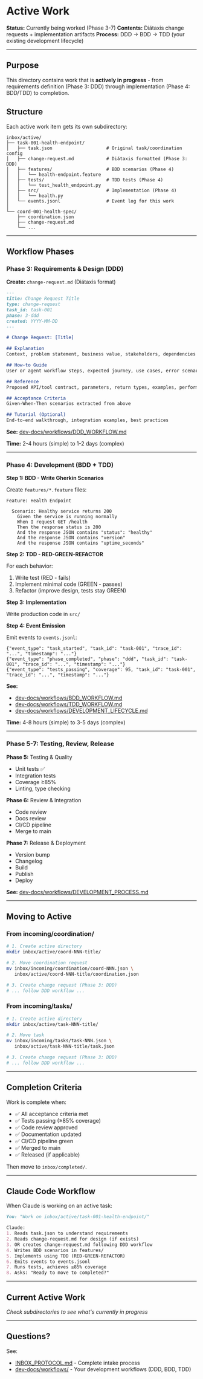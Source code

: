 # Active Work

**Status:** Currently being worked (Phase 3-7)
**Contents:** Diátaxis change requests + implementation artifacts
**Process:** DDD → BDD → TDD (your existing development lifecycle)

---

## Purpose

This directory contains work that is **actively in progress** - from requirements definition (Phase 3: DDD) through implementation (Phase 4: BDD/TDD) to completion.

## Structure

Each active work item gets its own subdirectory:

```
inbox/active/
├── task-001-health-endpoint/
│   ├── task.json                    # Original task/coordination config
│   ├── change-request.md            # Diátaxis formatted (Phase 3: DDD)
│   ├── features/                    # BDD scenarios (Phase 4)
│   │   └── health-endpoint.feature
│   ├── tests/                       # TDD tests (Phase 4)
│   │   └── test_health_endpoint.py
│   ├── src/                         # Implementation (Phase 4)
│   │   └── health.py
│   └── events.jsonl                 # Event log for this work
│
└── coord-001-health-spec/
    ├── coordination.json
    ├── change-request.md
    └── ...
```

---

## Workflow Phases

### Phase 3: Requirements & Design (DDD)

**Create:** `change-request.md` (Diátaxis format)

```markdown
---
title: Change Request Title
type: change-request
task_id: task-001
phase: 3-ddd
created: YYYY-MM-DD
---

# Change Request: [Title]

## Explanation
Context, problem statement, business value, stakeholders, dependencies

## How-to Guide
User or agent workflow steps, expected journey, use cases, error scenarios

## Reference
Proposed API/tool contract, parameters, return types, examples, performance

## Acceptance Criteria
Given-When-Then scenarios extracted from above

## Tutorial (Optional)
End-to-end walkthrough, integration examples, best practices
```

**See:** [dev-docs/workflows/DDD_WORKFLOW.md](../../static-template/dev-docs/workflows/DDD_WORKFLOW.md)

**Time:** 2-4 hours (simple) to 1-2 days (complex)

---

### Phase 4: Development (BDD + TDD)

**Step 1: BDD - Write Gherkin Scenarios**

Create `features/*.feature` files:

```gherkin
Feature: Health Endpoint

  Scenario: Healthy service returns 200
    Given the service is running normally
    When I request GET /health
    Then the response status is 200
    And the response JSON contains "status": "healthy"
    And the response JSON contains "version"
    And the response JSON contains "uptime_seconds"
```

**Step 2: TDD - RED-GREEN-REFACTOR**

For each behavior:
1. Write test (RED - fails)
2. Implement minimal code (GREEN - passes)
3. Refactor (improve design, tests stay GREEN)

**Step 3: Implementation**

Write production code in `src/`

**Step 4: Event Emission**

Emit events to `events.jsonl`:
```jsonl
{"event_type": "task_started", "task_id": "task-001", "trace_id": "...", "timestamp": "..."}
{"event_type": "phase_completed", "phase": "ddd", "task_id": "task-001", "trace_id": "...", "timestamp": "..."}
{"event_type": "tests_passing", "coverage": 95, "task_id": "task-001", "trace_id": "...", "timestamp": "..."}
```

**See:**
- [dev-docs/workflows/BDD_WORKFLOW.md](../../static-template/dev-docs/workflows/BDD_WORKFLOW.md)
- [dev-docs/workflows/TDD_WORKFLOW.md](../../static-template/dev-docs/workflows/TDD_WORKFLOW.md)
- [dev-docs/workflows/DEVELOPMENT_LIFECYCLE.md](../../static-template/dev-docs/workflows/DEVELOPMENT_LIFECYCLE.md)

**Time:** 4-8 hours (simple) to 3-5 days (complex)

---

### Phase 5-7: Testing, Review, Release

**Phase 5:** Testing & Quality
- Unit tests ✅
- Integration tests
- Coverage ≥85%
- Linting, type checking

**Phase 6:** Review & Integration
- Code review
- Docs review
- CI/CD pipeline
- Merge to main

**Phase 7:** Release & Deployment
- Version bump
- Changelog
- Build
- Publish
- Deploy

**See:** [dev-docs/workflows/DEVELOPMENT_PROCESS.md](../../static-template/dev-docs/workflows/DEVELOPMENT_PROCESS.md)

---

## Moving to Active

### From incoming/coordination/
```bash
# 1. Create active directory
mkdir inbox/active/coord-NNN-title/

# 2. Move coordination request
mv inbox/incoming/coordination/coord-NNN.json \
   inbox/active/coord-NNN-title/coordination.json

# 3. Create change request (Phase 3: DDD)
# ... follow DDD workflow ...
```

### From incoming/tasks/
```bash
# 1. Create active directory
mkdir inbox/active/task-NNN-title/

# 2. Move task
mv inbox/incoming/tasks/task-NNN.json \
   inbox/active/task-NNN-title/task.json

# 3. Create change request (Phase 3: DDD)
# ... follow DDD workflow ...
```

---

## Completion Criteria

Work is complete when:
- ✅ All acceptance criteria met
- ✅ Tests passing (≥85% coverage)
- ✅ Code review approved
- ✅ Documentation updated
- ✅ CI/CD pipeline green
- ✅ Merged to main
- ✅ Released (if applicable)

Then move to `inbox/completed/`.

---

## Claude Code Workflow

When Claude is working on an active task:

```markdown
You: "Work on inbox/active/task-001-health-endpoint/"

Claude:
1. Reads task.json to understand requirements
2. Reads change-request.md for design (if exists)
3. OR creates change-request.md following DDD workflow
4. Writes BDD scenarios in features/
5. Implements using TDD (RED-GREEN-REFACTOR)
6. Emits events to events.jsonl
7. Runs tests, achieves ≥85% coverage
8. Asks: "Ready to move to completed?"
```

---

## Current Active Work

*Check subdirectories to see what's currently in progress*

---

## Questions?

See:
- [INBOX_PROTOCOL.md](../INBOX_PROTOCOL.md) - Complete intake process
- [dev-docs/workflows/](../../static-template/dev-docs/workflows/) - Your development workflows (DDD, BDD, TDD)

